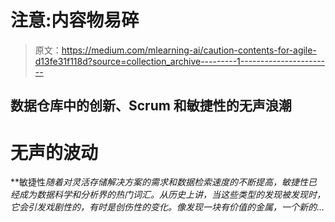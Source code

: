 # 注意:内容物易碎

> 原文：<https://medium.com/mlearning-ai/caution-contents-for-agile-d13fe31f118d?source=collection_archive---------1----------------------->

## 数据仓库中的创新、Scrum 和敏捷性的无声浪潮

[](https://www.linkedin.com/in/grahamwaters01/)

# ****无声的波动****

**敏捷性*随着对灵活存储解决方案的需求和数据检索速度的不断提高，敏捷性已经成为数据科学和分析界的热门词汇。从历史上讲，当这些类型的发现被发现时，它会引发戏剧性的，有时是创伤性的变化。像发现一块有价值的金属，一个新的…*
